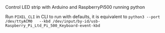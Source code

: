 Control LED strip with Arduino and RaspberryPi500 running python


Run ```PIXEL_CLI``` in CLI to run with defaults, it is equivalent to 
```python3 --port /dev/ttyACM0   --kbd /dev/input/by-id/usb-Raspberry_Pi_Ltd_Pi_500_Keyboard-event-kbd```